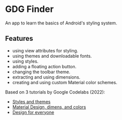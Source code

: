 # GDG Finder

An app to learn the basics of Android's styling system.

<!-- <p align="center">
<img src="screenshot.png" style="width:528px;max-width: 100%;">
</p> -->

## Features

- using view attributes for styling.
- using themes and downloadable fonts.
- using styles.
- adding a floating action button.
- changing the toolbar theme.
- extracting and using dimensions.
- creating and using custom Material color schemes.

Based on 3 tutorials by Google Codelabs (2022):

- [Styles and themes](https://codelabs.developers.google.com/codelabs/kotlin-android-training-styles-and-themes/#0)
- [Material Design, dimens, and colors](https://developer.android.com/codelabs/kotlin-android-training-material-design-dimens-colors#0)
- [Design for everyone](https://codelabs.developers.google.com/codelabs/kotlin-android-training-design-for-everyone/#0)
